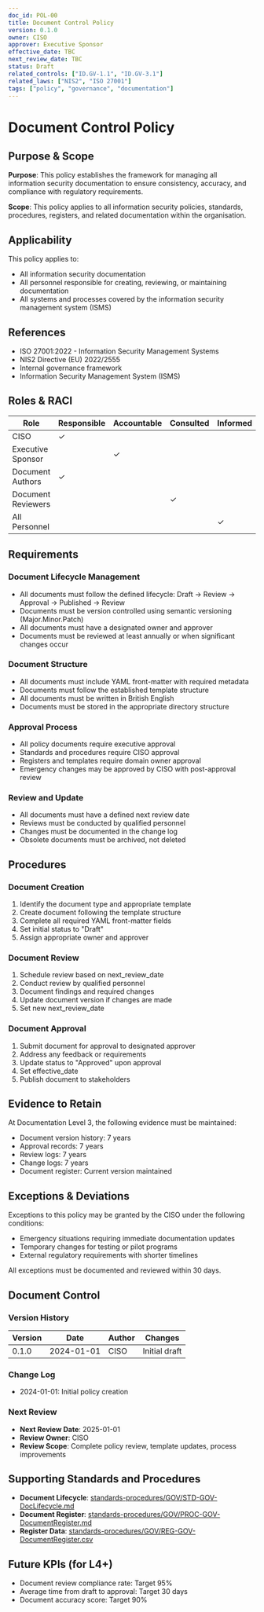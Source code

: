```yaml
---
doc_id: POL-00
title: Document Control Policy
version: 0.1.0
owner: CISO
approver: Executive Sponsor
effective_date: TBC
next_review_date: TBC
status: Draft
related_controls: ["ID.GV-1.1", "ID.GV-3.1"]
related_laws: ["NIS2", "ISO 27001"]
tags: ["policy", "governance", "documentation"]
---
```


# Document Control Policy

## Purpose & Scope

**Purpose**: This policy establishes the framework for managing all information security documentation to ensure consistency, accuracy, and compliance with regulatory requirements.

**Scope**: This policy applies to all information security policies, standards, procedures, registers, and related documentation within the organisation.

## Applicability

This policy applies to:
- All information security documentation
- All personnel responsible for creating, reviewing, or maintaining documentation
- All systems and processes covered by the information security management system (ISMS)

## References

- ISO 27001:2022 - Information Security Management Systems
- NIS2 Directive (EU) 2022/2555
- Internal governance framework
- Information Security Management System (ISMS)

## Roles & RACI

| Role | Responsible | Accountable | Consulted | Informed |
|------|-------------|-------------|-----------|----------|
| CISO | ✓ | | | |
| Executive Sponsor | | ✓ | | |
| Document Authors | ✓ | | | |
| Document Reviewers | | | ✓ | |
| All Personnel | | | | ✓ |

## Requirements

### Document Lifecycle Management
- All documents must follow the defined lifecycle: Draft → Review → Approval → Published → Review
- Documents must be version controlled using semantic versioning (Major.Minor.Patch)
- All documents must have a designated owner and approver
- Documents must be reviewed at least annually or when significant changes occur

### Document Structure
- All documents must include YAML front-matter with required metadata
- Documents must follow the established template structure
- All documents must be written in British English
- Documents must be stored in the appropriate directory structure

### Approval Process
- All policy documents require executive approval
- Standards and procedures require CISO approval
- Registers and templates require domain owner approval
- Emergency changes may be approved by CISO with post-approval review

### Review and Update
- All documents must have a defined next review date
- Reviews must be conducted by qualified personnel
- Changes must be documented in the change log
- Obsolete documents must be archived, not deleted

## Procedures

### Document Creation
1. Identify the document type and appropriate template
2. Create document following the template structure
3. Complete all required YAML front-matter fields
4. Set initial status to "Draft"
5. Assign appropriate owner and approver

### Document Review
1. Schedule review based on next_review_date
2. Conduct review by qualified personnel
3. Document findings and required changes
4. Update document version if changes are made
5. Set new next_review_date

### Document Approval
1. Submit document for approval to designated approver
2. Address any feedback or requirements
3. Update status to "Approved" upon approval
4. Set effective_date
5. Publish document to stakeholders

## Evidence to Retain

At Documentation Level 3, the following evidence must be maintained:
- Document version history: 7 years
- Approval records: 7 years
- Review logs: 7 years
- Change logs: 7 years
- Document register: Current version maintained

## Exceptions & Deviations

Exceptions to this policy may be granted by the CISO under the following conditions:
- Emergency situations requiring immediate documentation updates
- Temporary changes for testing or pilot programs
- External regulatory requirements with shorter timelines

All exceptions must be documented and reviewed within 30 days.

## Document Control

### Version History
| Version | Date | Author | Changes |
|---------|------|--------|---------|
| 0.1.0 | 2024-01-01 | CISO | Initial draft |

### Change Log
- 2024-01-01: Initial policy creation

### Next Review
- **Next Review Date**: 2025-01-01
- **Review Owner**: CISO
- **Review Scope**: Complete policy review, template updates, process improvements

## Supporting Standards and Procedures

- **Document Lifecycle**: [standards-procedures/GOV/STD-GOV-DocLifecycle.md](../standards-procedures/GOV/STD-GOV-DocLifecycle.md)
- **Document Register**: [standards-procedures/GOV/PROC-GOV-DocumentRegister.md](../standards-procedures/GOV/PROC-GOV-DocumentRegister.md)
- **Register Data**: [standards-procedures/GOV/REG-GOV-DocumentRegister.csv](../standards-procedures/GOV/REG-GOV-DocumentRegister.csv)

## Future KPIs (for L4+)
- Document review compliance rate: Target 95%
- Average time from draft to approval: Target 30 days
- Document accuracy score: Target 90%
